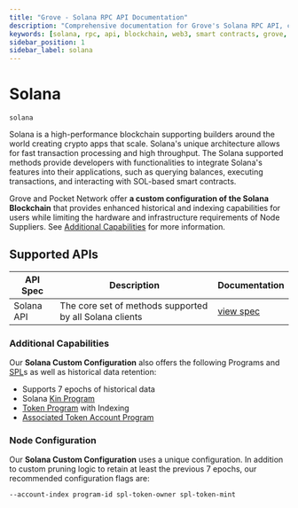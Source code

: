 ```yaml
---
title: "Grove - Solana RPC API Documentation"
description: "Comprehensive documentation for Grove's Solana RPC API, covering endpoint details and integration strategies for blockchain developers."
keywords: [solana, rpc, api, blockchain, web3, smart contracts, grove, pocket, pokt, meme, memecoin, NFT]
sidebar_position: 1
sidebar_label: solana
---
```


# Solana

`solana`

Solana is a high-performance blockchain supporting builders around the world creating crypto apps that scale. Solana's unique architecture allows for fast transaction processing and high throughput. The Solana supported methods provide developers with functionalities to integrate Solana's features into their applications, such as querying balances, executing transactions, and interacting with SOL-based smart contracts.

 Grove and Pocket Network offer **a custom configuration of the Solana Blockchain** that provides enhanced historical and indexing capabilities for users while limiting the hardware and infrastructure requirements of Node Suppliers. See [Additional Capabilities](#additional-capabilities) for more information.

## Supported APIs

| API Spec   | Description                                             | Documentation                                 |
| ---------- | ------------------------------------------------------- | --------------------------------------------- |
| Solana API | The core set of methods supported by all Solana clients | [view spec](https://docs.solana.com/api/http) |

### Additional Capabilities

Our **Solana Custom Configuration** also offers the following Programs and [SPL](https://spl.solana.com/)s as well as historical data retention:

- Supports 7 epochs of historical data
- Solana [Kin Program](https://solana.com/ecosystem/kin)
- [Token Program](https://spl.solana.com/token) with Indexing
- [Associated Token Account Program](https://spl.solana.com/associated-token-account)

### Node Configuration

Our **Solana Custom Configuration** uses a unique configuration. In addition to custom pruning logic to retain at least the previous 7 epochs, our recommended configuration flags are:

```
--account-index program-id spl-token-owner spl-token-mint
```
